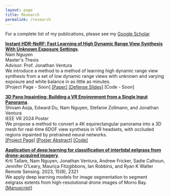 ```yaml
---
layout: page
title: Research
permalink: /research
---
```

For a complete list of my publications, please see my [Google Scholar](https://scholar.google.com/citations?user=jagKJ9QAAAAJ&hl=en)


**[Instant HDR-NeRF: Fast Learning of High Dynamic Range View Synthesis With Unknown Exposure Settings](https://digitalcommons.calpoly.edu/theses/2795/)**.  
Nam Nguyen  
Master's Thesis  
Advisor: Prof. Jonathan Ventura  
We introduce a method to a method of learning high dynamic range  view synthesis from a set of low dynamic range views with unknown and varying exposure and white balance in as little as minutes.  
[Project Page - Soon] [[Paper]](https://digitalcommons.calpoly.edu/cgi/viewcontent.cgi?article=4476&context=theses)  [[Defense Slides]](https://digitalcommons.calpoly.edu/cgi/viewcontent.cgi?filename=1&article=4476&context=theses&type=additional) [Code - Soon]

**[3D Pano Inpainting: Building a VR Environment from a Single Input Panorama](https://jonathanventura.github.io/3d-pano-inpainting/)**.   
Shivam Asija, Edward Du, Nam Nguyen, Stefanie Zollmann, and Jonathan Ventura  
IEEE VR 2024 Poster  
We propose a method to convert a 4K equirectangular panorama into a 3D mesh for real-time 6DOF view synthesis in VR headsets, with occluded regions inpainted by pretrained neural networks.  
[[Project Page]](https://jonathanventura.github.io/3d-pano-inpainting/) [[Poster Abstract]](https://jonathanventura.github.io/3d-pano-inpainting/assets/abstract.pdf)  [[Code]](https://github.com/jonathanventura/3d-pano-inpainting)

**[Application of deep learning for classification of intertidal eelgrass from drone-acquired imagery](https://www.mdpi.com/2072-4292/15/9/2321)**.   
Krti Tallam, Nam Nguyen, Jonathan Ventura, Andrew Fricker, Sadie Calhoun, Jennifer O’Leary, Mauriça Fitzgibbons, Ian Robbins, and Ryan K Walter  
Remote Sensing. 2023, 15(9), 2321  
We apply deep learning models for image segmentation to segment eelgrass extents from high-resolutional drone images of Morro Bay.  
[[Manuscript]](https://www.mdpi.com/2072-4292/15/9/2321) 